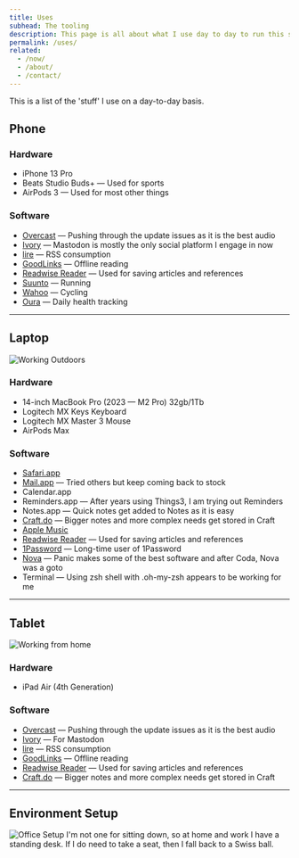 ```yaml
---
title: Uses
subhead: The tooling
description: This page is all about what I use day to day to run this site and my life.
permalink: /uses/
related:
  - /now/
  - /about/
  - /contact/
---
```


This is a list of the 'stuff' I use on a day-to-day basis.

## Phone

### Hardware

- iPhone 13 Pro
- Beats Studio Buds+ — Used for sports
- AirPods 3 — Used for most other things

### Software

- [Overcast](https://overcast.fm/) — Pushing through the update issues as it is the best audio
- [Ivory](https://tapbots.com/ivory/) — Mastodon is mostly the only social platform I engage in now
- [lire](https://www.lireapp.com) — RSS consumption
- [GoodLinks](https://goodlinks.app) — Offline reading
- [Readwise Reader](https://readwise.io/read) — Used for saving articles and references
- [Suunto](https://www.suunto.com/en-gb/suunto-app/suunto-app-2022/) — Running
- [Wahoo](https://uk.wahoofitness.com/fitness-apps) — Cycling
- [Oura](https://ouraring.com) — Daily health tracking

---

## Laptop

![Working Outdoors](/images/pages/IMG_1361.jpg 'Working outside')

### Hardware

- 14-inch MacBook Pro (2023 — M2 Pro) 32gb/1Tb
- Logitech MX Keys Keyboard
- Logitech MX Master 3 Mouse
- AirPods Max

### Software

- [Safari.app](https://www.apple.com/uk/safari/)
- [Mail.app](https://www.icloud.com/mail/) — Tried others but keep coming back to stock
- Calendar.app
- Reminders.app — After years using Things3, I am trying out Reminders
- Notes.app — Quick notes get added to Notes as it is easy
- [Craft.do](https://www.craft.do) — Bigger notes and more complex needs get stored in Craft
- [Apple Music](https://www.apple.com/uk/apple-music/)
- [Readwise Reader](https://readwise.io/read) — Used for saving articles and references
- [1Password](https://1password.com) — Long-time user of 1Password
- [Nova](https://nova.app) — Panic makes some of the best software and after Coda, Nova was a goto
- Terminal — Using zsh shell with .oh-my-zsh appears to be working for me

---

## Tablet

![Working from home](/images/pages/IMG_0437.jpg 'Working from home')

### Hardware

- iPad Air (4th Generation)

### Software

- [Overcast](https://overcast.fm/) — Pushing through the update issues as it is the best audio
- [Ivory](https://tapbots.com/ivory/) — For Mastodon
- [lire](https://www.lireapp.com) — RSS consumption
- [GoodLinks](https://goodlinks.app) — Offline reading
- [Readwise Reader](https://readwise.io/read) — Used for saving articles and references
- [Craft.do](https://www.craft.do) — Bigger notes and more complex needs get stored in Craft

---

## Environment Setup

![Office Setup](/images/pages/IMG_1225.jpg 'Office setup')
I'm not one for sitting down, so at home and work I have a standing desk. If I do need to take a seat, then I fall back to a Swiss ball.
